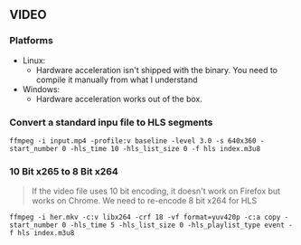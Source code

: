 ## VIDEO

### Platforms
  - Linux:
    - Hardware acceleration isn't shipped with the binary. You need to compile it manually from what I understand
  - Windows:
    - Hardware acceleration works out of the box. 

### Convert a standard inpu file to HLS segments

`ffmpeg -i input.mp4 -profile:v baseline -level 3.0 -s 640x360 -start_number 0 -hls_time 10 -hls_list_size 0 -f hls index.m3u8`

### 10 Bit x265 to 8 Bit x264

> If the video file uses 10 bit encoding, it doesn't work on Firefox but works on Chrome. We need to re-encode 8 bit x264 for HLS

`ffmpeg -i her.mkv -c:v libx264 -crf 18 -vf format=yuv420p -c:a copy -start_number 0 -hls_time 5 -hls_list_size 0 -hls_playlist_type event -f hls index.m3u8`


